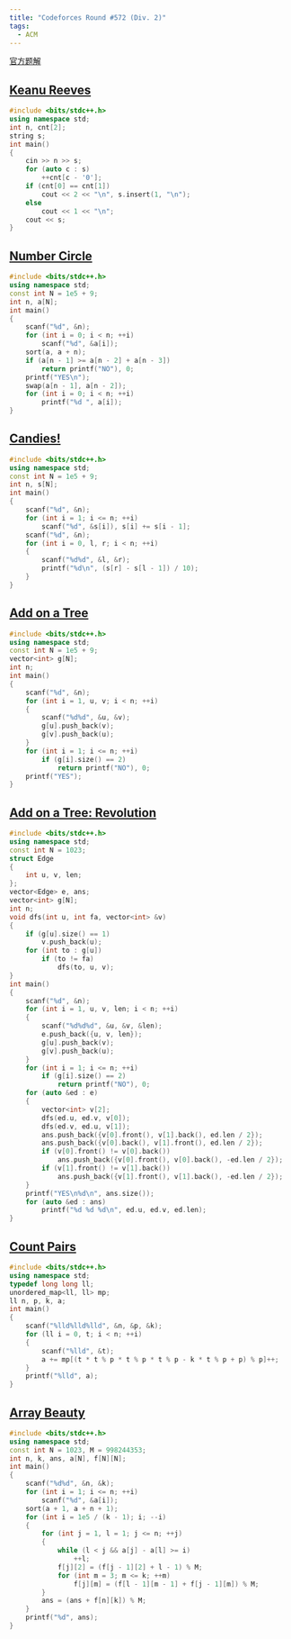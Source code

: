 ```yaml
---
title: "Codeforces Round #572 (Div. 2)"
tags:
  - ACM
---
```


[官方题解](https://codeforces.com/blog/entry/68079)

## [Keanu Reeves](https://vjudge.net/problem/CodeForces-1189A)

```cpp
#include <bits/stdc++.h>
using namespace std;
int n, cnt[2];
string s;
int main()
{
	cin >> n >> s;
	for (auto c : s)
		++cnt[c - '0'];
	if (cnt[0] == cnt[1])
		cout << 2 << "\n", s.insert(1, "\n");
	else
		cout << 1 << "\n";
	cout << s;
}
```

## [Number Circle](https://vjudge.net/problem/CodeForces-1189B)

```cpp
#include <bits/stdc++.h>
using namespace std;
const int N = 1e5 + 9;
int n, a[N];
int main()
{
	scanf("%d", &n);
	for (int i = 0; i < n; ++i)
		scanf("%d", &a[i]);
	sort(a, a + n);
	if (a[n - 1] >= a[n - 2] + a[n - 3])
		return printf("NO"), 0;
	printf("YES\n");
	swap(a[n - 1], a[n - 2]);
	for (int i = 0; i < n; ++i)
		printf("%d ", a[i]);
}
```

## [Candies!](https://vjudge.net/problem/CodeForces-1189C)

```cpp
#include <bits/stdc++.h>
using namespace std;
const int N = 1e5 + 9;
int n, s[N];
int main()
{
	scanf("%d", &n);
	for (int i = 1; i <= n; ++i)
		scanf("%d", &s[i]), s[i] += s[i - 1];
	scanf("%d", &n);
	for (int i = 0, l, r; i < n; ++i)
	{
		scanf("%d%d", &l, &r);
		printf("%d\n", (s[r] - s[l - 1]) / 10);
	}
}
```

## [Add on a Tree](https://vjudge.net/problem/CodeForces-1189D1)

```cpp
#include <bits/stdc++.h>
using namespace std;
const int N = 1e5 + 9;
vector<int> g[N];
int n;
int main()
{
	scanf("%d", &n);
	for (int i = 1, u, v; i < n; ++i)
	{
		scanf("%d%d", &u, &v);
		g[u].push_back(v);
		g[v].push_back(u);
	}
	for (int i = 1; i <= n; ++i)
		if (g[i].size() == 2)
			return printf("NO"), 0;
	printf("YES");
}
```

## [Add on a Tree: Revolution](https://vjudge.net/problem/CodeForces-1189D2)

```cpp
#include <bits/stdc++.h>
using namespace std;
const int N = 1023;
struct Edge
{
	int u, v, len;
};
vector<Edge> e, ans;
vector<int> g[N];
int n;
void dfs(int u, int fa, vector<int> &v)
{
	if (g[u].size() == 1)
		v.push_back(u);
	for (int to : g[u])
		if (to != fa)
			dfs(to, u, v);
}
int main()
{
	scanf("%d", &n);
	for (int i = 1, u, v, len; i < n; ++i)
	{
		scanf("%d%d%d", &u, &v, &len);
		e.push_back({u, v, len});
		g[u].push_back(v);
		g[v].push_back(u);
	}
	for (int i = 1; i <= n; ++i)
		if (g[i].size() == 2)
			return printf("NO"), 0;
	for (auto &ed : e)
	{
		vector<int> v[2];
		dfs(ed.u, ed.v, v[0]);
		dfs(ed.v, ed.u, v[1]);
		ans.push_back({v[0].front(), v[1].back(), ed.len / 2});
		ans.push_back({v[0].back(), v[1].front(), ed.len / 2});
		if (v[0].front() != v[0].back())
			ans.push_back({v[0].front(), v[0].back(), -ed.len / 2});
		if (v[1].front() != v[1].back())
			ans.push_back({v[1].front(), v[1].back(), -ed.len / 2});
	}
	printf("YES\n%d\n", ans.size());
	for (auto &ed : ans)
		printf("%d %d %d\n", ed.u, ed.v, ed.len);
}
```

## [Count Pairs](https://vjudge.net/problem/CodeForces-1189E)

```cpp
#include <bits/stdc++.h>
using namespace std;
typedef long long ll;
unordered_map<ll, ll> mp;
ll n, p, k, a;
int main()
{
	scanf("%lld%lld%lld", &n, &p, &k);
	for (ll i = 0, t; i < n; ++i)
	{
		scanf("%lld", &t);
		a += mp[(t * t % p * t % p * t % p - k * t % p + p) % p]++;
	}
	printf("%lld", a);
}
```

## [Array Beauty](https://vjudge.net/problem/CodeForces-1189F)

```cpp
#include <bits/stdc++.h>
using namespace std;
const int N = 1023, M = 998244353;
int n, k, ans, a[N], f[N][N];
int main()
{
	scanf("%d%d", &n, &k);
	for (int i = 1; i <= n; ++i)
		scanf("%d", &a[i]);
	sort(a + 1, a + n + 1);
	for (int i = 1e5 / (k - 1); i; --i)
	{
		for (int j = 1, l = 1; j <= n; ++j)
		{
			while (l < j && a[j] - a[l] >= i)
				++l;
			f[j][2] = (f[j - 1][2] + l - 1) % M;
			for (int m = 3; m <= k; ++m)
				f[j][m] = (f[l - 1][m - 1] + f[j - 1][m]) % M;
		}
		ans = (ans + f[n][k]) % M;
	}
	printf("%d", ans);
}
```
